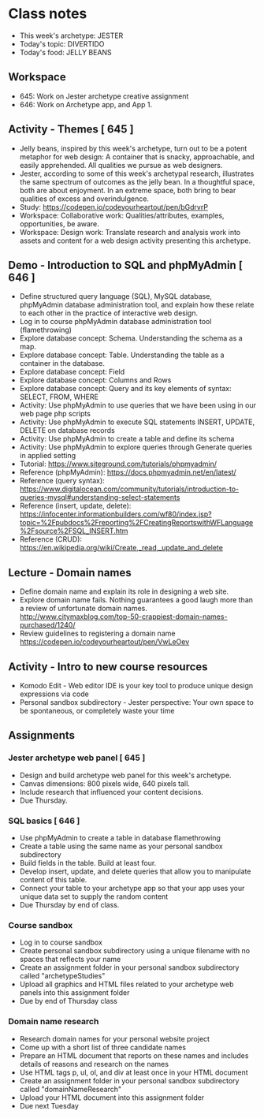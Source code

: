 # Class notes
- This week's archetype: JESTER
- Today's topic: DIVERTIDO
- Today's food: JELLY BEANS

## Workspace
- 645: Work on Jester archetype creative assignment
- 646: Work on Archetype app, and App 1.

## Activity - Themes [ 645 ]
- Jelly beans, inspired by this week's archetype, turn out to be a potent metaphor for web design: A container that is snacky, approachable, and easily apprehended. All qualities we pursue as web designers.
- Jester, according to some of this week's archetypal research, illustrates the same spectrum of outcomes as the jelly bean. In a thoughtful space, both are about enjoyment. In an extreme space, both bring to bear qualities of excess and overindulgence.
- Study: https://codepen.io/codeyourheartout/pen/bGdrvrP
- Workspace: Collaborative work: Qualities/attributes, examples, opportunities, be aware.
- Workspace: Design work: Translate research and analysis work into assets and content for a web design activity presenting this archetype.

## Demo - Introduction to SQL and phpMyAdmin [ 646 ]
- Define structured query language (SQL), MySQL database, phpMyAdmin database administration tool, and explain how these relate to each other in the practice of interactive web design.
- Log in to course phpMyAdmin database administration tool (flamethrowing)
- Explore database concept: Schema. Understanding the schema as a map.
- Explore database concept: Table. Understanding the table as a container in the database.
- Explore database concept: Field
- Explore database concept: Columns and Rows
- Explore database concept: Query and its key elements of syntax: SELECT, FROM, WHERE
- Activity: Use phpMyAdmin to use queries that we have been using in our web page php scripts
- Activity: Use phpMyAdmin to execute SQL statements INSERT, UPDATE, DELETE on database records
- Activity: Use phpMyAdmin to create a table and define its schema
- Activity: Use phpMyAdmin to explore queries through Generate queries in applied setting
- Tutorial: https://www.siteground.com/tutorials/phpmyadmin/
- Reference (phpMyAdmin): https://docs.phpmyadmin.net/en/latest/
- Reference (query syntax): https://www.digitalocean.com/community/tutorials/introduction-to-queries-mysql#understanding-select-statements
- Reference (insert, update, delete): https://infocenter.informationbuilders.com/wf80/index.jsp?topic=%2Fpubdocs%2Freporting%2FCreatingReportswithWFLanguage%2Fsource%2FSQL_INSERT.htm
- Reference (CRUD): https://en.wikipedia.org/wiki/Create,_read,_update_and_delete

## Lecture - Domain names
- Define domain name and explain its role in designing a web site.
- Explore domain name fails. Nothing guarantees a good laugh more than a review of unfortunate domain names. http://www.citymaxblog.com/top-50-crappiest-domain-names-purchased/1240/
- Review guidelines to registering a domain name https://codepen.io/codeyourheartout/pen/VwLeOev

## Activity - Intro to new course resources
- Komodo Edit - Web editor IDE is your key tool to produce unique design expressions via code
- Personal sandbox subdirectory - Jester perspective: Your own space to be spontaneous, or completely waste your time

## Assignments

### Jester archetype web panel [ 645 ]
- Design and build archetype web panel for this week's archetype.
- Canvas dimensions: 800 pixels wide, 640 pixels tall.
- Include research that influenced your content decisions. 
- Due Thursday.

### SQL basics [ 646 ] 
- Use phpMyAdmin to create a table in database flamethrowing
- Create a table using the same name as your personal sandbox subdirectory
- Build fields in the table. Build at least four.
- Develop insert, update, and delete queries that allow you to manipulate content of this table.
- Connect your table to your archetype app so that your app uses your unique data set to supply the random content
- Due Thursday by end of class.

### Course sandbox
- Log in to course sandbox
- Create personal sandbox subdirectory using a unique filename with no spaces that reflects your name
- Create an assignment folder in your personal sandbox subdirectory called "archetypeStudies"
- Upload all graphics and HTML files related to your archetype web panels into this assignment folder
- Due by end of Thursday class

### Domain name research
- Research domain names for your personal website project
- Come up with a short list of three candidate names
- Prepare an HTML document that reports on these names and includes details of reasons and research on the names
- Use HTML tags p, ul, ol, and div at least once in your HTML document
- Create an assignment folder in your personal sandbox subdirectory called "domainNameResearch"
- Upload your HTML document into this assignment folder
- Due next Tuesday
